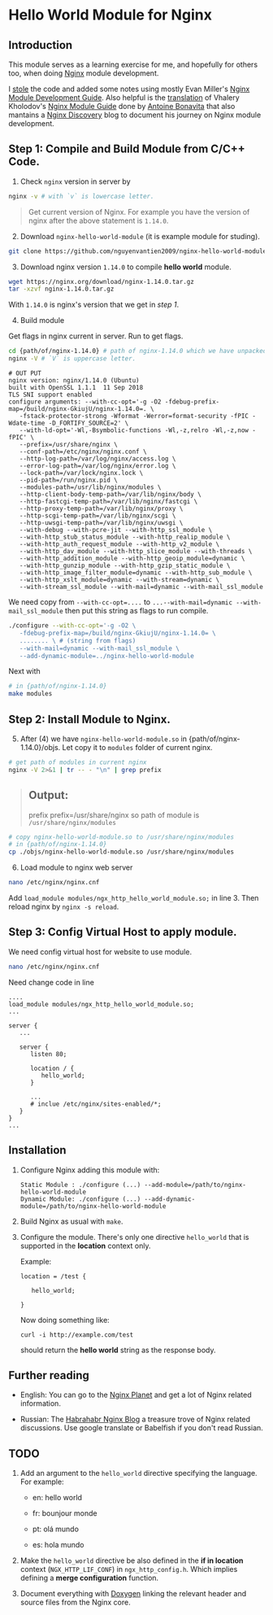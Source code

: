 # Hello World Module for Nginx

## Introduction

This module serves as a learning exercise for me, and hopefully for
others too, when doing [Nginx](http://nginx.org) module development. 

I [stole](http://dominicfallows.com/2011/02/20/hello-world-nginx-module-3/)
the code and added some notes using mostly Evan Miller's
[Nginx Module Development Guide](http://www.evanmiller.org/nginx-modules-guide.html). Also
helpful is the
[translation](http://antoine.bonavita.free.fr/nginx_mod_dev_en.html)
of Vhalery Kholodov's
[Nginx Module Guide](http://www.grid.net.ru/nginx/nginx-modules.html)
done by [Antoine Bonavita](http://antoine.bonavita.free.fr/) that also
mantains a [Nginx Discovery](http://www.nginx-discovery.com/) blog to
document his journey on Nginx module development.

## Step 1: Compile and Build Module from C/C++ Code.

1. Check `nginx` version in server by 
```sh
nginx -v # with `v` is lowercase letter.
```
> Get current version of Nginx. For example you have the version of nginx after the above statement is `1.14.0`.

2. Download `nginx-hello-world-module` (it is example module for studing).

```sh
git clone https://github.com/nguyenvantien2009/nginx-hello-world-module.git
```

3. Download nginx version `1.14.0` to compile __hello world__ module.

```sh
wget https://nginx.org/download/nginx-1.14.0.tar.gz
tar -xzvf nginx-1.14.0.tar.gz
```

With `1.14.0` is nginx's version that we get in _step 1_.

4. Build module

Get flags in nginx current in server. Run to get flags.

```sh
cd {path/of/nginx-1.14.0} # path of nginx-1.14.0 which we have unpacked
nginx -V # `V` is uppercase letter.
```

```
# OUT PUT
nginx version: nginx/1.14.0 (Ubuntu)
built with OpenSSL 1.1.1  11 Sep 2018
TLS SNI support enabled
configure arguments: --with-cc-opt='-g -O2 -fdebug-prefix-map=/build/nginx-GkiujU/nginx-1.14.0=. \
   -fstack-protector-strong -Wformat -Werror=format-security -fPIC -Wdate-time -D_FORTIFY_SOURCE=2' \ 
   --with-ld-opt='-Wl,-Bsymbolic-functions -Wl,-z,relro -Wl,-z,now -fPIC' \
   --prefix=/usr/share/nginx \
   --conf-path=/etc/nginx/nginx.conf \
   --http-log-path=/var/log/nginx/access.log \
   --error-log-path=/var/log/nginx/error.log \
   --lock-path=/var/lock/nginx.lock \
   --pid-path=/run/nginx.pid \
   --modules-path=/usr/lib/nginx/modules \
   --http-client-body-temp-path=/var/lib/nginx/body \
   --http-fastcgi-temp-path=/var/lib/nginx/fastcgi \
   --http-proxy-temp-path=/var/lib/nginx/proxy \
   --http-scgi-temp-path=/var/lib/nginx/scgi \
   --http-uwsgi-temp-path=/var/lib/nginx/uwsgi \
   --with-debug --with-pcre-jit --with-http_ssl_module \
   --with-http_stub_status_module --with-http_realip_module \
   --with-http_auth_request_module --with-http_v2_module \
   --with-http_dav_module --with-http_slice_module --with-threads \
   --with-http_addition_module --with-http_geoip_module=dynamic \
   --with-http_gunzip_module --with-http_gzip_static_module \
   --with-http_image_filter_module=dynamic --with-http_sub_module \
   --with-http_xslt_module=dynamic --with-stream=dynamic \
   --with-stream_ssl_module --with-mail=dynamic --with-mail_ssl_module
```

We need copy from `--with-cc-opt=....`  to `...--with-mail=dynamic --with-mail_ssl_module` then put this string as flags to run compile.

```sh
./configure --with-cc-opt='-g -O2 \
   -fdebug-prefix-map=/build/nginx-GkiujU/nginx-1.14.0= \
   ........ \ # (string from flags)
   --with-mail=dynamic --with-mail_ssl_module \
   --add-dynamic-module=../nginx-hello-world-module
```

Next with 

```sh
# in {path/of/nginx-1.14.0}
make modules
```

## Step 2: Install Module to Nginx.

5. After (4) we have `nginx-hello-world-module.so` in {path/of/nginx-1.14.0}/objs. Let copy it to `modules` folder of current nginx.

```sh
# get path of modules in current nginx
nginx -V 2>&1 | tr -- - "\n" | grep prefix
```

> ## Output: 
> prefix
> prefix=/usr/share/nginx
> so path of module is `/usr/share/nginx/modules`

```sh
# copy nginx-hello-world-module.so to /usr/share/nginx/modules
# in {path/of/nginx-1.14.0} 
cp ./objs/nginx-hello-world-module.so /usr/share/nginx/modules
```

6. Load module to nginx web server

```sh
nano /etc/nginx/nginx.cnf 
```

Add `load_module modules/ngx_http_hello_world_module.so;` in line 3. Then reload nginx by `nginx -s reload`.

## Step 3: Config Virtual Host to apply module.

We need config virtual host for website to use module.

```sh
nano /etc/nginx/nginx.cnf
```

Need change code in line 

```class:"lineNo"
....
load_module modules/ngx_http_hello_world_module.so;
...

server {
   ...
   
   server {
      listen 80;
      
      location / {
         hello_world;
      }
      
      ...
      # inclue /etc/nginx/sites-enabled/*;
   }
}
...
```


## Installation

   1. Configure Nginx adding this module with:
          
          Static Module : ./configure (...) --add-module=/path/to/nginx-hello-world-module
          Dynamic Module: ./configure (...) --add-dynamic-module=/path/to/nginx-hello-world-module
       
   2. Build Nginx as usual with `make`.
   
   3. Configure the module. There's only one directive `hello_world`
      that is supported in the **location** context only.
      
      Example:
          
          location = /test {
             
             hello_world;
          
          }

      Now doing something like:
          
          curl -i http://example.com/test
          
      should return the **hello world** string as the response body.

## Further reading

 * English: You can go to the [Nginx Planet](http://planet.nginx.org/)
   and get a lot of Nginx related information.
  
 * Russian: The [Habrahabr Nginx Blog](habrahabr.ru/blogs/nginx/) a
   treasure trove of Nginx related discussions. Use google translate
   or Babelfish if you don't read Russian.
      
## TODO

 1. Add an argument to the `hello_world` directive specifying the
    language. For example:
    
    * en: hello world
    
    * fr: bounjour monde
    
    * pt: olá mundo
 
    * es: hola mundo
 
 2. Make the `hello_world` directive be also defined in the **if in
    location** context (`NGX_HTTP_LIF_CONF`) in
    `ngx_http_config.h`. Which implies defining a **merge
    configuration** function.
 
 3. Document everything with
    [Doxygen](https://secure.wikimedia.org/wikipedia/en/wiki/Doxygen)
    linking the relevant header and source files from the Nginx core.
